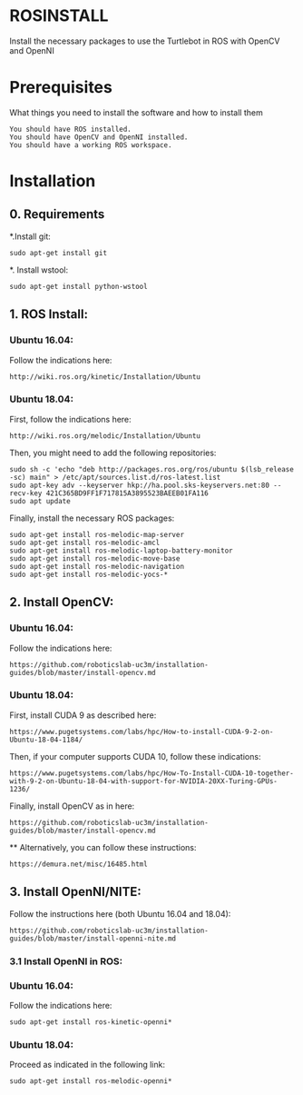 # ROSINSTALL

Install the necessary packages to use the Turtlebot in ROS with OpenCV and OpenNI

# Prerequisites

What things you need to install the software and how to install them

```
You should have ROS installed.
You should have OpenCV and OpenNI installed.
You should have a working ROS workspace.
```

# Installation

## 0. Requirements

*.Install git:

```
sudo apt-get install git
```

*. Install wstool:

```
sudo apt-get install python-wstool
```

## 1. ROS Install:

### Ubuntu 16.04:

Follow the indications here:

```
http://wiki.ros.org/kinetic/Installation/Ubuntu
```

### Ubuntu 18.04:

First, follow the indications here:
```
http://wiki.ros.org/melodic/Installation/Ubuntu
```

Then, you might need to add the following repositories:

```
sudo sh -c 'echo "deb http://packages.ros.org/ros/ubuntu $(lsb_release -sc) main" > /etc/apt/sources.list.d/ros-latest.list
sudo apt-key adv --keyserver hkp://ha.pool.sks-keyservers.net:80 --recv-key 421C365BD9FF1F717815A3895523BAEEB01FA116
sudo apt update
```

Finally, install the necessary ROS packages:

```
sudo apt-get install ros-melodic-map-server
sudo apt-get install ros-melodic-amcl
sudo apt-get install ros-melodic-laptop-battery-monitor
sudo apt-get install ros-melodic-move-base
sudo apt-get install ros-melodic-navigation
sudo apt-get install ros-melodic-yocs-*
```

## 2. Install OpenCV:

### Ubuntu 16.04:

Follow the indications here:

```
https://github.com/roboticslab-uc3m/installation-guides/blob/master/install-opencv.md
```

### Ubuntu 18.04:

First, install CUDA 9 as described here:

```
https://www.pugetsystems.com/labs/hpc/How-to-install-CUDA-9-2-on-Ubuntu-18-04-1184/
```

Then, if your computer supports CUDA 10, follow these indications:

```
https://www.pugetsystems.com/labs/hpc/How-To-Install-CUDA-10-together-with-9-2-on-Ubuntu-18-04-with-support-for-NVIDIA-20XX-Turing-GPUs-1236/
```

Finally, install OpenCV as in here:

```
https://github.com/roboticslab-uc3m/installation-guides/blob/master/install-opencv.md
```

** Alternatively, you can follow these instructions:

```
https://demura.net/misc/16485.html
```

## 3. Install OpenNI/NITE:

Follow the instructions here (both Ubuntu 16.04 and 18.04):

```
https://github.com/roboticslab-uc3m/installation-guides/blob/master/install-openni-nite.md
```

### 3.1 Install OpenNI in ROS:

### Ubuntu 16.04:

Follow the indications here:

```
sudo apt-get install ros-kinetic-openni*
```

### Ubuntu 18.04:

Proceed as indicated in the following link:

```
sudo apt-get install ros-melodic-openni*
```
